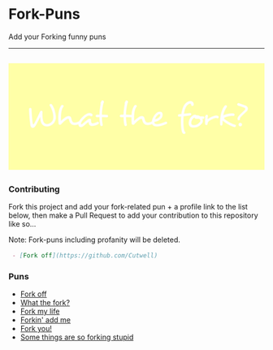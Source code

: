 # Fork-Puns
Add your Forking funny puns

---
![What-The-Fork](static/img/wtforkbanner.png "What-The-Fork")
---

### Contributing
Fork this project and add your fork-related pun + a profile link to the list below, then make a Pull Request to add your contribution to this repository like so...

Note: Fork-puns including profanity will be deleted.

```markdown
 - [Fork off](https://github.com/Cutwell)
```

### Puns
 - [Fork off](https://github.com/Cutwell)
 - [What the fork?](https://github.com/Cutwell)
 - [Fork my life](https://github.com/gerd2002)
 - [Forkin' add me](https://github.com/Charllo)
 - [Fork you!](https://github.com/gerd2002)
 - [Some things are so forking stupid](https://github.com/RajPathare)
